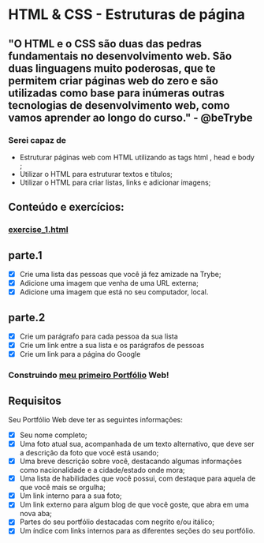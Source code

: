 # HTML & CSS - Estruturas de página

## "O HTML e o CSS são duas das pedras fundamentais no desenvolvimento web. São duas linguagens muito poderosas, que te permitem criar páginas web do zero e são utilizadas como base para inúmeras outras tecnologias de desenvolvimento web, como vamos aprender ao longo do curso." - @beTrybe

### Serei capaz de
- Estruturar páginas web com HTML utilizando as tags html , head e body ;
- Utilizar o HTML para estruturar textos e títulos;
- Utilizar o HTML para criar listas, links e adicionar imagens;

## Conteúdo e exercícios:
### [exercise_1.html](exercise_1.html)
## parte.1
- [x] Crie uma lista das pessoas que você já fez amizade na Trybe;
- [x] Adicione uma imagem que venha de uma URL externa;
- [x] Adicione uma imagem que está no seu computador, local.
## parte.2
- [x] Crie um parágrafo para cada pessoa da sua lista
- [x] Crie um link entre a sua lista e os parágrafos de pessoas
- [x] Crie um link para a página do Google

### Construindo [meu primeiro Portfólio](https://palenske.github.io/portfolio/#layout) Web!
## Requisitos
Seu Portfólio Web deve ter as seguintes informações:
- [x] Seu nome completo;
- [x] Uma foto atual sua, acompanhada de um texto alternativo, que deve ser a descrição da foto que você está usando;
- [x] Uma breve descrição sobre você, destacando algumas informações como nacionalidade e a cidade/estado onde mora;
- [x] Uma lista de habilidades que você possui, com destaque para aquela de que você mais se orgulha;
- [x] Um link interno para a sua foto;
- [x] Um link externo para algum blog de que você goste, que abra em uma nova aba;
- [x] Partes do seu portfólio destacadas com negrito e/ou itálico;
- [x] Um índice com links internos para as diferentes seções do seu portfólio.
